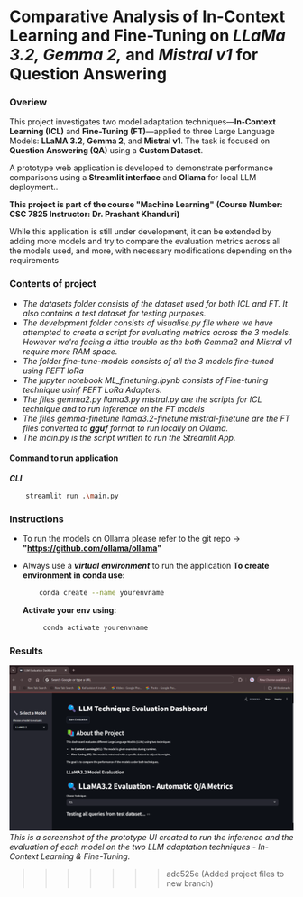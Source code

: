 # Comparative Analysis of In-Context Learning and Fine-Tuning on *LLaMa 3.2, Gemma 2,* and *Mistral v1* for Question Answering
### Overiew

This project investigates two model adaptation techniques—**In-Context Learning (ICL)** and **Fine-Tuning (FT)**—applied to three Large Language Models: **LLaMA 3.2**, **Gemma 2**, and **Mistral v1**. The task is focused on **Question Answering (QA)** using a **Custom Dataset**.

A prototype web application is developed to demonstrate performance comparisons using a **Streamlit interface** and **Ollama** for local LLM deployment..

**This project is part of the course "Machine Learning"** 
**(Course Number: CSC 7825      Instructor: Dr. Prashant Khanduri)**

While this application is still under development, it can be extended by adding more models and try to compare the evaluation metrics across all the models used, and more, with necessary modifications depending on the requirements

### Contents of project
- *The datasets folder consists of the dataset used for both ICL and FT. It also contains a test dataset for testing purposes.*
- *The development folder consists of visualise.py file where we have attempted to create a script for evaluating metrics across the 3 models. However we're facing a little trouble as the both Gemma2 and Mistral v1 require more RAM space.*
- *The folder fine-tune-models consists of all the 3 models fine-tuned using PEFT loRa*
- *The jupyter notebook ML_finetuning.ipynb consists of Fine-tuning technique usinf PEFT LoRa Adapters.*
- *The files gemma2.py  llama3.py   mistral.py are the scripts for ICL technique and to run inference on the FT models*
- *The files gemma-finetune  llama3.2-finetune   mistral-finetune are the FT files converted to **gguf** format to run locally on Ollama.*
- *The main.py is the script written to run the Streamlit App.*

#### Command to run application

***CLI***
```bash
    streamlit run .\main.py
```  

### Instructions
- To run the models on Ollama please refer to the git repo -> **"https://github.com/ollama/ollama"**
- Always use a ***virtual environment*** to run the application
    **To create environment in conda use:**
    ```bash
        conda create --name yourenvname
    ```

    **Activate your env using:**
    ```bash
         conda activate yourenvname
    ```
        

### Results

![](prototype.png)
*This is a screenshot of the prototype UI created to run the inference and the evaluation of each model on the two LLM adaptation techniques - In-Context Learning & Fine-Tuning.*
>>>>>>> adc525e (Added project files to new branch)
